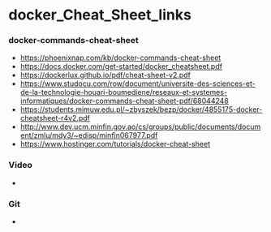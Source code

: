 
# docker_Cheat_Sheet_links

### docker-commands-cheat-sheet
* https://phoenixnap.com/kb/docker-commands-cheat-sheet
* https://docs.docker.com/get-started/docker_cheatsheet.pdf
* https://dockerlux.github.io/pdf/cheat-sheet-v2.pdf
* https://www.studocu.com/row/document/universite-des-sciences-et-de-la-technologie-houari-boumediene/reseaux-et-systemes-informatiques/docker-commands-cheat-sheet-pdf/68044248
* https://students.mimuw.edu.pl/~zbyszek/bezp/docker/4855175-docker-cheatsheet-r4v2.pdf
* http://www.dev.ucm.minfin.gov.ao/cs/groups/public/documents/document/zmlu/mdy3/~edisp/minfin067977.pdf
* https://www.hostinger.com/tutorials/docker-cheat-sheet

### Video
*

### Git
*

